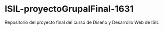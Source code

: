 # ISIL-proyectoGrupalFinal-1631
Repositorio del proyecto final del curso de Diseño y Desarrollo Web de ISIL
